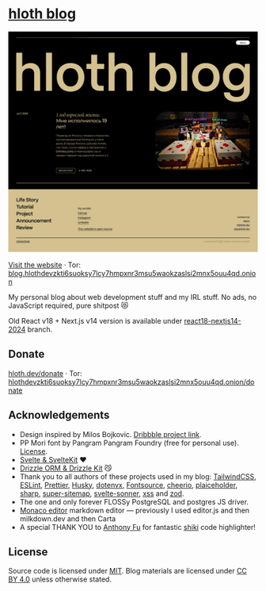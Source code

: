 # [hloth blog](https://blog.hloth.dev)

[![Screenshot](./screenshot.webp)](https://blog.hloth.dev)

[Visit the website](https://blog.hloth.dev) · Tor: [blog.hlothdevzkti6suoksy7lcy7hmpxnr3msu5waokzaslsi2mnx5ouu4qd.onion](http://blog.hlothdevzkti6suoksy7lcy7hmpxnr3msu5waokzaslsi2mnx5ouu4qd.onion/)

My personal blog about web development stuff and my IRL stuff. No ads, no JavaScript required, pure shitpost 😻

Old React v18 + Next.js v14 version is available under [react18-nextjs14-2024](https://github.com/VityaSchel/blog.hloth.dev/tree/react18-nextjs14-2024) branch.

## Donate

[hloth.dev/donate](https://hloth.dev/donate) · Tor: [hlothdevzkti6suoksy7lcy7hmpxnr3msu5waokzaslsi2mnx5ouu4qd.onion/donate](http://hlothdevzkti6suoksy7lcy7hmpxnr3msu5waokzaslsi2mnx5ouu4qd.onion/donate)

## Acknowledgements

- Design inspired by Milos Bojkovic. [Dribbble project link](https://dribbble.com/shots/21592801-Blog-post-exploration).
- PP Mori font by Pangram Pangram Foundry (free for personal use). [License](./static/pp-mori/license.pdf).
- [Svelte & SvelteKit](https://svelte.dev/) ❤️
- [Drizzle ORM & Drizzle Kit](https://orm.drizzle.team/) 😼
- Thank you to all authors of these projects used in my blog: [TailwindCSS](https://tailwindcss.com/), [ESLint](https://eslint.org), [Prettier](https://prettier.io), [Husky](https://typicode.github.io/husky/), [dotenvx](https://dotenvx.com/), [Fontsource](https://fontsource.org/), [cheerio](https://cheerio.js.org/), [plaiceholder](https://plaiceholder.co/docs), [sharp](https://sharp.pixelplumbing.com/), [super-sitemap](https://github.com/jasongitmail/super-sitemap/), [svelte-sonner](https://svelte-sonner.vercel.app/), [xss](https://github.com/leizongmin/js-xss) and [zod](https://zod.dev/).
- The one and only forever FLOSSy PostgreSQL and postgres JS driver.
- [Monaco editor](https://microsoft.github.io/monaco-editor) markdown editor — previously I used editor.js and then milkdown.dev and then Carta
- A special THANK YOU to [Anthony Fu](https://antfu.me/) for fantastic [shiki](https://github.com/shikijs/shiki) code highlighter!

## License

Source code is licensed under [MIT](./LICENSE). Blog materials are licensed under [CC BY 4.0](https://creativecommons.org/licenses/by/4.0/) unless otherwise stated.
